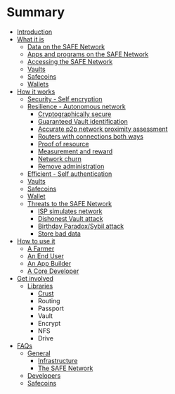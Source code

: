 # Summary

* [Introduction](README.md)
* [What it is](what_it_is/README.md)
   * [Data on the SAFE Network](what_it_is/data_on_the_safe_network.md)
   * [Apps and programs on the SAFE Network](what_it_is/apps_and_programs_on_the_safe_network.md)
   * [Accessing the SAFE Network](what_it_is/costs_of_using_the_safe_network.md)
   * [Vaults](what_it_is/vaults.md)
   * [Safecoins](what_it_is/safecoins.md)
   * [Wallets](what_it_is/wallets.md)
* [How it works](how_it_works/README.md)
   * [Security - Self encryption](system_components/self_encryption.md)
   * [Resilience - Autonomous network](system_components/autonomous_network.md)
       * [Cryptographically secure](system_components/cryptographically_secure.md)
       * [Guaranteed Vault identification](system_components/guaranteed_vault_identification.md)
       * [Accurate p2p network proximity assessment](system_components/accurate_p2p_network_proximity_assessment.md)
       * [Routers with connections both ways](system_components/routers_with_connections_both_ways.md)
       * [Proof of resource](system_components/proof_of_resources.md)
       * [Measurement and reward](system_components/measurement_and_reward.md)
       * [Network churn](system_components/network_churn.md)
       * [Remove administration](system_components/remove_administration.md)
   * [Efficient - Self authentication](system_components/self_authentication.md)
   * [Vaults](how_it_works/vault.md)
   * [Safecoins](how_it_works/safecoin.md)
   * [Wallet](how_it_works/wallet.md)
   * [Threats to the SAFE Network](attacks/README.md)
       * [ISP simulates network](attacks/isp_simulates_network.md)
       * [Dishonest Vault attack](attacks/dishonest_vault_attack.md)
       * [Birthday Paradox/Sybil attack](attacks/birthday_paradoxsybil_attack.md)
       * [Store bad data](attacks/store_bad_data.md)
* [How to use it](how_to_use_it/README.md)
   * [A Farmer](how_to_use_it/farmers.md)
   * [An End User](how_to_use_it/an_end_user.md)
   * [An App Builder](how_to_use_it/app_devs.md)
   * [A Core Developer](how_to_use_it/a_core_developer.md)
* [Get involved](get_involved/README.md)
   * [Libraries](get_involved/Libraries.md)
        * [Crust](get_involved/Libraries/crust.md)
        * Routing 
        * Passport
        * Vault
        * Encrypt
        * NFS
        * Drive
* [FAQs](faqs/README.md)
   * [General](faqs/general.md)
       * [Infrastructure](faqs/infrastructure.md)
       * [The SAFE Network](faqs/the_safe_network.md)
   * [Developers](faqs/developers.md)
   * [Safecoins](faqs/safecoin.md)

